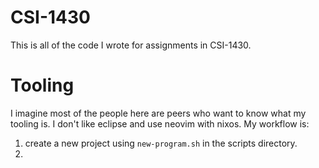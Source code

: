 # CSI-1430

This is all of the code I wrote for assignments in CSI-1430. 


# Tooling

I imagine most of the people here are peers who want to know what my tooling is. I don't like eclipse and use neovim with nixos. My workflow is:

1. create a new project using `new-program.sh` in the scripts directory.
2. 
